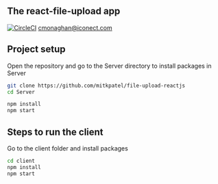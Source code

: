 ## The react-file-upload app

[![CircleCI](https://img.shields.io/circleci/project/github/contentful/the-example-app.nodejs.svg)](https://circleci.com/gh/contentful/the-example-app.nodejs)
cmonaghan@iconect.com

## Project setup

Open the repository and go to the Server directory to install packages in Server

```bash
git clone https://github.com/mitkpatel/file-upload-reactjs
cd Server
```

```bash
npm install
npm start
```

## Steps to run the client

Go to the client folder and install packages

```bash
cd client
npm install
npm start
```
